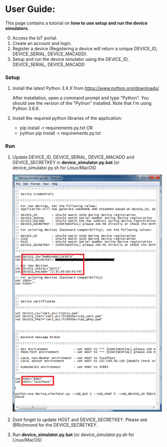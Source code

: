 # User Guide:

This page contains a tutorial on <b>how to use setup and run the device simulators</b>. 

0. Access the IoT portal.
1. Create an account and login.
2. Register a device (Registering a device will return a unique DEVICE_ID, DEVICE_SERIAL, DEVICE_MACADD).
3. Setup and run the device simulator using the DEVICE_ID, DEVICE_SERIAL, DEVICE_MACADD


### Setup

1. Install the latest Python 3.X.X from https://www.python.org/downloads/

    After installation, open a command prompt and type "Python". You should see the version of the "Python" installed.
    Note that I'm using Python 3.6.6.

2. Install the required python libraries of the application:

    - pip install -r requirements.py.txt OR
    - python pip install -r requirements.py.txt


### Run

1. Update DEVICE_ID, DEVICE_SERIAL, DEVICE_MACADD and DEVICE_SECRETKEY in <b>device_simulator.py.bat</b> (or device_simulator.py.sh for Linux/MacOS)

    <img src="../_images/device_simulator_py.png" width="600"/>

2. Dont forget to update HOST and DEVICE_SECRETKEY. Please ask @Richmond for the DEVICE_SECRETKEY.

3. Run <b>device_simulator.py.bat</b> (or device_simulator.py.sh for Linux/MacOS)




